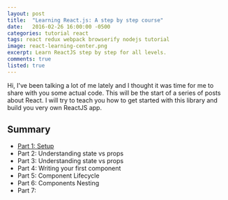 ```yaml
---
layout: post
title:  "Learning React.js: A step by step course"
date:   2016-02-26 16:00:00 -0500
categories: tutorial react
tags: react redux webpack browserify nodejs tutorial
image: react-learning-center.png
excerpt: Learn ReactJS step by step for all levels.
comments: true
listed: true
---
```

Hi, I've been talking a lot of me lately and I thought it was time for me to share with you some actual code. This will be the start of a series of posts about React. I will try to teach you how to get started with this library and build you very own ReactJS app.


## Summary
* [Part 1: Setup]({{site.baseurl}}/learning-reactjs-part-1/)
* Part 2: Understanding state vs props
* Part 3: Understanding state vs props
* Part 4: Writing your first component
* Part 5: Component Lifecycle
* Part 6: Components Nesting
* Part 7:
